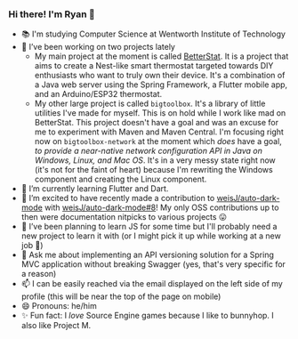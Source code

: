 ### Hi there! I'm Ryan 👋

- 📚 I'm studying Computer Science at Wentworth Institute of Technology
- 🔭 I’ve been working on two projects lately
  - My main project at the moment is called [BetterStat](https://github.com/IncPlusPlus/betterstat). It is a project that aims to create a Nest-like smart thermostat targeted towards DIY enthusiasts who want to truly own their device. It's a combination of a Java web server using the Spring Framework, a Flutter mobile app, and an Arduino/ESP32 thermostat.
  - My other large project is called `bigtoolbox`. It's a library of little utilities I've made for myself. This is on hold while I work like mad on BetterStat. This project doesn't have a goal and was an excuse for me to experiment with Maven and Maven Central. I'm focusing right now on `bigtoolbox-network` at the moment which _does_ have a goal, _to provide a near-native network configuration API in Java on Windows, Linux, and Mac OS_. It's in a very messy state right now (it's not for the faint of heart) because I'm rewriting the Windows component and creating the Linux component.
- 🌱 I’m currently learning Flutter and Dart.
- 👯 I’m excited to have recently made a contribution to [weisJ/auto-dark-mode](https://github.com/weisJ/auto-dark-mode) with [weisJ/auto-dark-mode#8](https://github.com/weisJ/auto-dark-mode/pull/8)! My only OSS contributions up to then were documentation nitpicks to various projects 😛
- 🤔 I’ve been planning to learn JS for some time but I'll probably need a new project to learn it with (or I might pick it up while working at a new job 👀)
- 💬 Ask me about implementing an API versioning solution for a Spring MVC application without breaking Swagger (yes, that's very specific for a reason)
- 📫 I can be easily reached via the email displayed on the left side of my profile (this will be near the top of the page on mobile)
- 😄 Pronouns: he/him
- ✨ Fun fact: I _love_ Source Engine games because I like to bunnyhop. I also like Project M.
